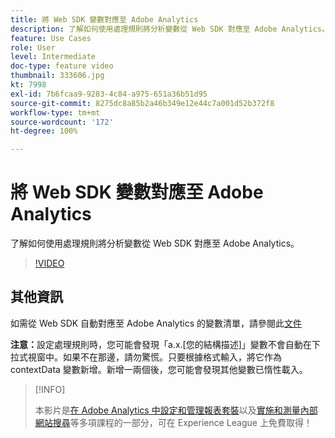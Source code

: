```yaml
---
title: 將 Web SDK 變數對應至 Adobe Analytics
description: 了解如何使用處理規則將分析變數從 Web SDK 對應至 Adobe Analytics。
feature: Use Cases
role: User
level: Intermediate
doc-type: feature video
thumbnail: 333606.jpg
kt: 7998
exl-id: 7b6fcaa9-9283-4c84-a975-651a36b51d95
source-git-commit: 8275dc8a85b2a46b349e12e44c7a001d52b372f8
workflow-type: tm+mt
source-wordcount: '172'
ht-degree: 100%

---
```


# 將 Web SDK 變數對應至 Adobe Analytics

了解如何使用處理規則將分析變數從 Web SDK 對應至 Adobe Analytics。

>[!VIDEO](https://video.tv.adobe.com/v/333606/?quality=12&learn=on)

## 其他資訊

如需從 Web SDK 自動對應至 Adobe Analytics 的變數清單，請參閱此[文件](https://experienceleague.adobe.com/docs/experience-platform/edge/data-collection/adobe-analytics/automatically-mapped-vars.html?lang=zh-Hant)

**注意：**&#x200B;設定處理規則時，您可能會發現「a.x.[您的結構描述]」變數不會自動在下拉式視窗中。如果不在那邊，請勿驚慌。只要根據格式輸入，將它作為 contextData 變數新增。新增一兩個後，您可能會發現其他變數已惰性載入。

>[!INFO]
>
> 本影片是[在 Adobe Analytics 中設定和管理報表套裝](https://experienceleague.adobe.com/?recommended=Analytics-A-1-2021.1.administration)以及[實施和測量內部網站搜尋](https://experienceleague.adobe.com/?recommended=Analytics-U-1-2021.1.search)等多項課程的一部分，可在 Experience League 上免費取得！
